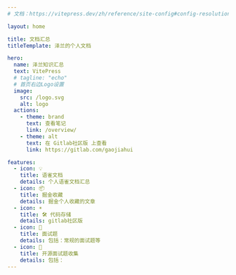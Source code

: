 ```yaml
---
# 文档：https://vitepress.dev/zh/reference/site-config#config-resolution

layout: home

title: 文档汇总
titleTemplate: 泽兰的个人文档

hero:
  name: 泽兰知识汇总
  text: VitePress
  # tagline: "echo"
  # 首页右边Logo设置
  image:
    src: /logo.svg
    alt: logo
  actions:
    - theme: brand
      text: 查看笔记
      link: /overview/
    - theme: alt
      text: 在 Gitlab社区版 上查看
      link: https://gitlab.com/gaojiahui

features:
  - icon: 💡
    title: 语雀文档
    details: 个人语雀文档汇总
  - icon: 📦
    title: 掘金收藏
    details: 掘金个人收藏的文章
  - icon: ☀️
    title: 🛠️ 代码存储
    details: gitlab社区版
  - icon: 💎
    title: 面试题
    details: 包括：常规的面试题等
  - icon: 🌟
    title: 开源面试题收集
    details: 包括：
---
```


<style>
  /*首页标题 覆盖变量 自定义字体渐变样式*/
  :root {
    --vp-home-hero-name-color: transparent;
    --vp-home-hero-name-background: -webkit-linear-gradient(120deg, #bd34fe, #41d1ff);
  }
</style>